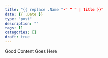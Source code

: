 ```yaml
---
title: "{{ replace .Name "-" " " | title }}"
date: {{ .Date }}
type: "post"
description: ""
tags: []
categories: []
draft: true
---
```


Good Content Goes Here

